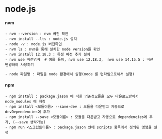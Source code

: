 # node.js

#### nvm
    - nvm --version : nvm 버전 확인
    - nvm install --lts : node.js 설치
    - node -v : node.js 버전확인
    - nvm ls : nvm을 통해 설치한 node version들 확인
    - nvm install 12.18.3 : 특정 버전 추가 설치
    - nvm use 버전넘버  # 예를 들어, nvm use 12.18.3,  nvm use 14.15.5 : 버전 변경하여 사용하기

    - node 파일명 : 파일을 node 환경에서 실행(node 를 런타임으로해서 실행)

#### npm
    - npm install : package.jason 에 적힌 의존성모듈을 모두 다운로드받아서 node_modules 에 저장
    - npm install <모듈이름> --save-dev : 모듈을 다운받고 자동으로 devDependencies에 추가
    - npm install --save <모듈이름> : 모듈을 다운받고 자동으로 dependencies에 추가, (--save 생략가능)
    - npm run <스크립트이름> : package.jason 안에 scripts 항목에서 정의된 명령을 실행




